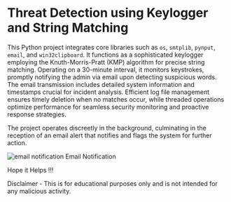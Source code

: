 # Threat Detection using Keylogger and String Matching

This Python project integrates core libraries such as `os`, `smtplib`, `pynput`, `email`, and `win32clipboard`. It functions as a sophisticated keylogger employing the Knuth-Morris-Pratt (KMP) algorithm for precise string matching. Operating on a 30-minute interval, it monitors keystrokes, promptly notifying the admin via email upon detecting suspicious words. The email transmission includes detailed system information and timestamps crucial for incident analysis. Efficient log file management ensures timely deletion when no matches occur, while threaded operations optimize performance for seamless security monitoring and proactive response strategies.

The project operates discreetly in the background, culminating in the reception of an email alert that notifies and flags the system for further action.

![email notification](https://github.com/Chinmey-Jain/Threat-Detection-using-keylogger-and-string-matching/assets/142082906/f0c0067e-8bca-4fc2-8e20-e1845cdfd55f)
Email Notification

Hope it Helps !!!

Disclaimer - This is for educational purposes only and is not intended for any malicious activity.
